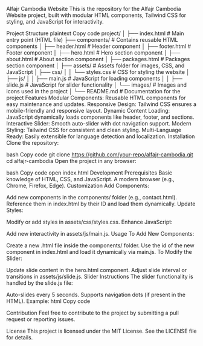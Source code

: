 Alfajr Cambodia Website
This is the repository for the Alfajr Cambodia Website project, built with modular HTML components, Tailwind CSS for styling, and JavaScript for interactivity.

Project Structure
plaintext
Copy code
project/
│
├── index.html                # Main entry point (HTML file)
├── components/               # Contains reusable HTML components
│   ├── header.html           # Header component
│   ├── footer.html           # Footer component
│   ├── hero.html             # Hero section component
│   ├── about.html            # About section component
│   ├── packages.html         # Packages section component
│
├── assets/                   # Assets folder for images, CSS, and JavaScript
│   ├── css/
│   │   └── styles.css        # CSS for styling the website
│   ├── js/
│   │   ├── main.js           # JavaScript for loading components
│   │   ├── slide.js          # JavaScript for slider functionality
│   └── images/               # Images and icons used in the project
│
└── README.md                 # Documentation for the project
Features
Modular Components: Reusable HTML components for easy maintenance and updates.
Responsive Design: Tailwind CSS ensures a mobile-friendly and responsive layout.
Dynamic Content Loading: JavaScript dynamically loads components like header, footer, and sections.
Interactive Slider: Smooth auto-slider with dot navigation support.
Modern Styling: Tailwind CSS for consistent and clean styling.
Multi-Language Ready: Easily extensible for language detection and localization.
Installation
Clone the repository:

bash
Copy code
git clone https://github.com/your-repo/alfajr-cambodia.git
cd alfajr-cambodia
Open the project in any browser:

bash
Copy code
open index.html
Development
Prerequisites
Basic knowledge of HTML, CSS, and JavaScript.
A modern browser (e.g., Chrome, Firefox, Edge).
Customization
Add Components:

Add new components in the components/ folder (e.g., contact.html).
Reference them in index.html by their ID and load them dynamically.
Update Styles:

Modify or add styles in assets/css/styles.css.
Enhance JavaScript:

Add new interactivity in assets/js/main.js.
Usage
To Add New Components:

Create a new .html file inside the components/ folder.
Use the id of the new component in index.html and load it dynamically via main.js.
To Modify the Slider:

Update slide content in the hero.html component.
Adjust slide interval or transitions in assets/js/slide.js.
Slider Instructions
The slider functionality is handled by the slide.js file:

Auto-slides every 5 seconds.
Supports navigation dots (if present in the HTML).
Example:
html
Copy code
<div class="slider-dots">
  <div class="active"></div>
  <div></div>
</div>
Contribution
Feel free to contribute to the project by submitting a pull request or reporting issues.

License
This project is licensed under the MIT License. See the LICENSE file for details.